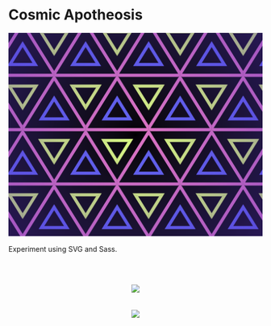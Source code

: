 # Cosmic Apotheosis

<img src="https://github.com/michaelkolesidis/cosmic-apotheosis/blob/main/cosmic-screenshot.png" style="width:700px;">

Experiment using SVG and Sass.


[//]: # (Free Software)
<div align="center">
  <br>
  <br>

  <a href="https://en.wikipedia.org/wiki/Linux"><img src="https://upload.wikimedia.org/wikipedia/commons/thumb/f/f9/Made_with_Linux.png/240px-Made_with_Linux.png"></a>
</div>
<br>                                                      
<div align="center">
  <a href="https://endsoftwarepatents.org/innovating-without-patents"><img style="height: 90px;" src="https://static.fsf.org/nosvn/esp/logos/innovating-without-patents.svg"></a>
</div>
